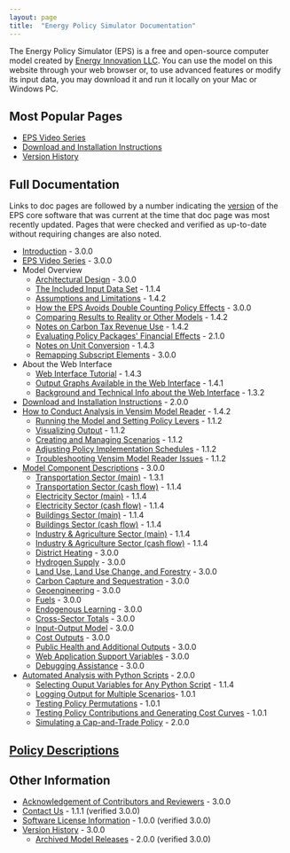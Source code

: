 ```yaml
---
layout: page
title:  "Energy Policy Simulator Documentation"
---
```


The Energy Policy Simulator (EPS) is a free and open-source computer model created by [Energy Innovation LLC](https://energyinnovation.org/).  You can use the model on this website through your web browser or, to use advanced features or modify its input data, you may download it and run it locally on your Mac or Windows PC.

## Most Popular Pages

* [EPS Video Series](video-series.html)
* [Download and Installation Instructions](download.html)
* [Version History](version-history.html)

## Full Documentation

Links to doc pages are followed by a number indicating the [version](version-history.html) of the EPS core software that was current at the time that doc page was most recently updated.  Pages that were checked and verified as up-to-date without requiring changes are also noted.

* [Introduction](introduction.html) - 3.0.0
* [EPS Video Series](video-series.html) - 3.0.0
* Model Overview
  * [Architectural Design](architectural-design.html) - 3.0.0
  * [The Included Input Data Set](input-data.html) - 1.1.4
  * [Assumptions and Limitations](assumptions.html) - 1.4.2
  * [How the EPS Avoids Double Counting Policy Effects](how-the-eps-avoids-double-counting.html) - 3.0.0
  * [Comparing Results to Reality or Other Models](comparing-results.html) - 1.4.2
  * [Notes on Carbon Tax Revenue Use](carbon-tax-revenue-use.html) - 1.4.2
  * [Evaluating Policy Packages' Financial Effects](evaluating-package-financials.html) - 2.1.0
  * [Notes on Unit Conversion](unit-conversion.html) - 1.4.3
  * [Remapping Subscript Elements](remapping.html) - 3.0.0
* About the Web Interface
  * [Web Interface Tutorial](online-model-tutorial.html) - 1.4.3
  * [Output Graphs Available in the Web Interface](web-interface-graphs.html) - 1.4.1
  * [Background and Technical Info about the Web Interface](background-and-technical-info.html) - 1.3.2
* [Download and Installation Instructions](download.html) - 2.0.0
* [How to Conduct Analysis in Vensim Model Reader](how-to-conduct-analysis.html) - 1.4.2
  * [Running the Model and Setting Policy Levers](running-the-model.html) - 1.1.2
  * [Visualizing Output](visualizing-output.html) - 1.1.2
  * [Creating and Managing Scenarios](creating-and-managing-scenarios.html) - 1.1.2
  * [Adjusting Policy Implementation Schedules](adjusting-plcy-impl-schd.html) - 1.1.2
  * [Troubleshooting Vensim Model Reader Issues](troubleshooting-vensim.html) - 1.1.2
* [Model Component Descriptions](model-component-descriptions.html) - 3.0.0
  * [Transportation Sector (main)](transportation-sector-main.html) - 1.3.1
  * [Transportation Sector (cash flow)](transportation-sector-cash.html) - 1.1.4
  * [Electricity Sector (main)](electricity-sector-main.html) - 1.1.4
  * [Electricity Sector (cash flow)](electricity-sector-cash.html) - 1.1.4
  * [Buildings Sector (main)](buildings-sector-main.html) - 1.1.4
  * [Buildings Sector (cash flow)](buildings-sector-cash.html) - 1.1.4
  * [Industry & Agriculture Sector (main)](industry-ag-main.html) - 1.1.4
  * [Industry & Agriculture Sector (cash flow)](industry-ag-cash.html) - 1.1.4
  * [District Heating](district-heating.html) - 3.0.0
  * [Hydrogen Supply](hydrogen-supply.html) - 3.0.0
  * [Land Use, Land Use Change, and Forestry](lulucf.html) - 3.0.0
  * [Carbon Capture and Sequestration](ccs.html) - 3.0.0
  * [Geoengineering](geoengineering.html) - 3.0.0
  * [Fuels](fuels.html) - 3.0.0
  * [Endogenous Learning](endogenous-learning.html) - 3.0.0
  * [Cross-Sector Totals](cross-sector-totals.html) - 3.0.0
  * [Input-Output Model](io-model.html) - 3.0.0
  * [Cost Outputs](cost-outputs.html) - 3.0.0
  * [Public Health and Additional Outputs](additional-outputs.html) - 3.0.0
  * [Web Application Support Variables](web-app-support.html) - 3.0.0
  * [Debugging Assistance](debugging-assistance.html) - 3.0.0
* [Automated Analysis with Python Scripts](automated-analysis.html) - 2.0.0
  * [Selecting Ouput Variables for Any Python Script](selecting-output-variables.html) - 1.1.4
  * [Logging Output for Multiple Scenarios](logging-output.html)- 1.0.1
  * [Testing Policy Permutations](testing-policy-permutations.html) - 1.0.1
  * [Testing Policy Contributions and Generating Cost Curves](testing-policy-contributions.html) - 1.0.1
  * [Simulating a Cap-and-Trade Policy](simulating-cap-and-trade.html) - 2.0.0

## [Policy Descriptions](policy-design-index.html)

## Other Information

* [Acknowledgement of Contributors and Reviewers](acknowledgement.html) - 3.0.0
* [Contact Us](contact.html) - 1.1.1 (verified 3.0.0)
* [Software License Information](software-license.html) - 1.0.0 (verified 3.0.0)
* [Version History](version-history.html) - 3.0.0
  * [Archived Model Releases](archived-releases.html) - 2.0.0 (verified 3.0.0)

